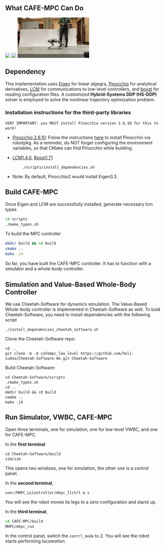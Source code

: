 ## **What CAFE-MPC Can Do**
<img src="demo/inplace_barrel_roll.gif" height="130">  <img src="demo/running_barrel_roll.gif" height="130"> <img src="demo/hard_push.gif" height="130">

## **Dependency**
This implementation uses [Eigen](https://gitlab.com/libeigen/eigen) for linear algegra, [Pinocchio](git@github.com:stack-of-tasks/pinocchio.git) for analytical derivatives, [LCM](https://github.com/lcm-proj/lcm/releases) for communications to low-level controllers, and [boost](https://www.boost.org/users/history/) for reading configuration files. A customized **Hybrid-Systems DDP (HS-DDP)** solver is employed to solve the nonlinear trajectory optimization problem. 

### **Installation instructions for the third-party libraries**

```
VERY IMPORTANT: you MUST install Pinocchio version 2.6.10 for this to work!
```
- [Pinocchio 2.6.10](git@github.com:stack-of-tasks/pinocchio.git): Folow the instructions [here](https://stack-of-tasks.github.io/pinocchio/download.html) to install Pinocchio via robotpkg. As a reminder, do NOT forget configuring the environment variables, so that CMake can find Pinocchio while building.
- [LCM1.4.0](https://github.com/lcm-proj/lcm/releases/tag/v1.4.0), [Boost1.71](https://www.boost.org/users/history/)
    ```
        ./scripts/install_dependencies.sh
    ```


- Note: By default, Pinocchio2 would install Eigen3.3. 



## **Build CAFE-MPC**

Once Eigen and LCM are successfully installed, generate necessary lcm types

```bash
cd scripts
./make_types.sh
```

To build the MPC controller

```bash
mkdir build && cd build
cmake ..
make -j4
```

So far, you have built the CAFE-MPC controller. It has to function with a simulator and a whole-body controller.

## **Simulation and Value-Based Whole-Body Controller**
We use Cheetah-Software for dynamics simulation. The Value-Based Whole-body controller is implemented in Cheetah-Software as well. To buld Cheetah-Software, you need to install dependencies with the following script

```
./install_dependencies_cheetah_software.sh
```
Clone the Cheetah-Software repo:
```
cd ..
git clone -b -b cafempc_low_level https://github.com/heli-sudoo/Cheetah-Software-He.git Cheetah-Software
```
Build Cheetah-Software:
```
cd Cheetah-Software/scripts
./make_types.sh
cd .. 
mkdir build && cd build
cmake ..
make -j4
```

## **Run Simulator, VWBC, CAFE-MPC**
Open three terminals, one for simulation, one for low-level VWBC, and one for CAFE-MPC. 

In the **first terminal** 
```
cd Cheetah-Software/build
sim/sim
```
This opens two windows, one for simulation, the other one is a control panel.

In the **second terminal**,
```
user/MHPC_LLController/mhpc_llctrl m s
```
You will see the robot moves its legs to a zero configuration and stand up.

In the **third terminal**,
```bash
cd CAFE-MPC/build
MHPC/mhpc_run
```
In the control panel, switch the `contrl_mode` to 2. You will see the robot starts performing locomotion.

